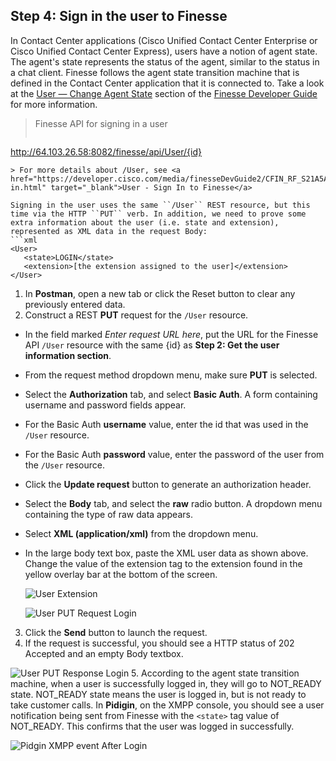## Step 4: Sign in the user to Finesse

In Contact Center applications (Cisco Unified Contact Center Enterprise or Cisco Unified Contact Center Express), users have a notion of agent state. The agent's state represents the status of the agent, similar to the status in a chat client. Finesse follows the agent state transition machine that is defined in the Contact Center application that it is connected to. Take a look at the <a href="https://developer.cisco.com/media/finesseDevGuide2/CFIN_RF_C1D2CCD7_00_change-agent-state.html" target="_blank">User — Change Agent State</a> section of the <a href="https://developer.cisco.com/site/finesse/documents/dev-guide/" target="_blank">Finesse Developer Guide</a> for more information.

> Finesse API for signing in a user
>  ```http
http://64.103.26.58:8082/finesse/api/User/{id}
```
> For more details about /User, see <a href="https://developer.cisco.com/media/finesseDevGuide2/CFIN_RF_S21A5A70_00_sign-in.html" target="_blank">User - Sign In to Finesse</a>

Signing in the user uses the same ``/User`` REST resource, but this time via the HTTP ``PUT`` verb. In addition, we need to prove some extra information about the user (i.e. state and extension), represented as XML data in the request Body:
```xml
<User>
   <state>LOGIN</state>
   <extension>[the extension assigned to the user]</extension>
</User>
```

1. In **Postman**, open a new tab or click the Reset button to clear any previously entered data.
2. Construct a REST **PUT** request for the ``/User`` resource.
 * In the field marked *Enter request URL here*, put the URL for the Finesse API ``/User`` resource with the same {id} as **Step 2: Get the user information section**.
 * From the request method dropdown menu, make sure **PUT** is selected.
 * Select the **Authorization** tab, and select **Basic Auth**. A form containing username and password fields appear.
 * For the Basic Auth **username** value, enter the id that was used in the ``/User`` resource.
 * For the Basic Auth **password** value, enter the password of the user from the ``/User`` resource.
 * Click the **Update request** button to generate an authorization header.
 * Select the **Body** tab, and select the **raw** radio button. A dropdown menu containing the type of raw data appears.
 * Select **XML (application/xml)** from the dropdown menu.
 * In the large body text box, paste the XML user data as shown above. Change the value of the extension tag to the extension found in the yellow overlay bar at the bottom of the screen.

    ![User Extension](/posts/files/finesse-basic-user-rest-apis-with-xmpp-events/assets/images/user-extension-bar.jpg)
    
    ![User PUT Request Login](/posts/files/finesse-basic-user-rest-apis-with-xmpp-events/assets/images/user-PUT-request-login.jpg)
3. Click the **Send** button to launch the request.
4. If the request is successful, you should see a HTTP status of 202 Accepted and an empty Body textbox.

 ![User PUT Response Login](/posts/files/finesse-basic-user-rest-apis-with-xmpp-events/assets/images/user-PUT-response-login.jpg)
5. According to the agent state transition machine, when a user is successfully logged in, they will go to NOT_READY state. NOT_READY state means the user is logged in, but is not ready to take customer calls. In **Pidigin**, on the XMPP console, you should see a user notification being sent from Finesse with the ``<state>`` tag value of NOT_READY. This confirms that the user was logged in successfully.

 ![Pidgin XMPP event After Login](/posts/files/finesse-basic-user-rest-apis-with-xmpp-events/assets/images/user-XMPP-event-after-login.jpg)